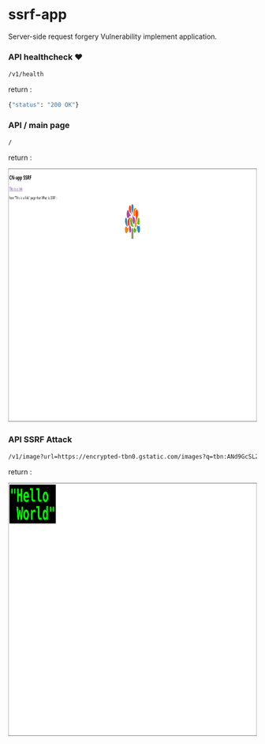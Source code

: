 # ssrf-app
Server-side request forgery Vulnerability implement application.

### API healthcheck ❤️
```sh
/v1/health
```
return : 

```sh
{"status": "200 OK"}
```

### API / main page 
```sh
/
```

return :

<img src="./API/main.png" alt="main.com" width="1024" height="512">

### API SSRF Attack
```sh
/v1/image?url=https://encrypted-tbn0.gstatic.com/images?q=tbn:ANd9GcSLZf31OpU0zqzpDS-IwNBp7lF1eejh9YJHHA&s
```

return :

<img src="./API/ssrf.png" alt="ssrf.com" width="1024" height="512">
